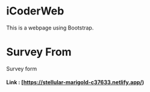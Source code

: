 # iCoderWeb
This is a webpage using Bootstrap.
# Survey From
Survey form 

#### Link : [https://stellular-marigold-c37633.netlify.app/)
